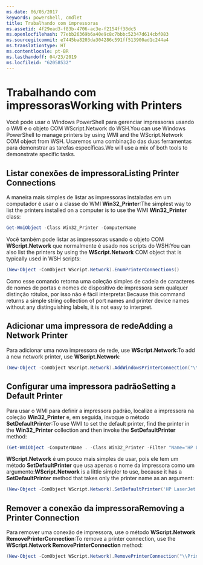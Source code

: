 ```yaml
---
ms.date: 06/05/2017
keywords: powershell, cmdlet
title: Trabalhando com impressoras
ms.assetid: 4f29ead3-f83b-4706-ac3e-f2154ff38dc5
ms.openlocfilehash: 77ebb26369b6a40e9c8c7bbbc52347d614cbf083
ms.sourcegitcommit: e7445ba8203da304286c591ff513900ad1c244a4
ms.translationtype: HT
ms.contentlocale: pt-BR
ms.lasthandoff: 04/23/2019
ms.locfileid: "62058532"
---
```

# <a name="working-with-printers"></a><span data-ttu-id="6d8fe-103">Trabalhando com impressoras</span><span class="sxs-lookup"><span data-stu-id="6d8fe-103">Working with Printers</span></span>

<span data-ttu-id="6d8fe-104">Você pode usar o Windows PowerShell para gerenciar impressoras usando o WMI e o objeto COM WScript.Network do WSH.</span><span class="sxs-lookup"><span data-stu-id="6d8fe-104">You can use Windows PowerShell to manage printers by using WMI and the WScript.Network COM object from WSH.</span></span> <span data-ttu-id="6d8fe-105">Usaremos uma combinação das duas ferramentas para demonstrar as tarefas específicas.</span><span class="sxs-lookup"><span data-stu-id="6d8fe-105">We will use a mix of both tools to demonstrate specific tasks.</span></span>

## <a name="listing-printer-connections"></a><span data-ttu-id="6d8fe-106">Listar conexões de impressora</span><span class="sxs-lookup"><span data-stu-id="6d8fe-106">Listing Printer Connections</span></span>

<span data-ttu-id="6d8fe-107">A maneira mais simples de listar as impressoras instaladas em um computador é usar o a classe do WMI **Win32_Printer**:</span><span class="sxs-lookup"><span data-stu-id="6d8fe-107">The simplest way to list the printers installed on a computer is to use the WMI **Win32_Printer** class:</span></span>

```powershell
Get-WmiObject -Class Win32_Printer -ComputerName
```

<span data-ttu-id="6d8fe-108">Você também pode listar as impressoras usando o objeto COM **WScript.Network** que normalmente é usado nos scripts do WSH:</span><span class="sxs-lookup"><span data-stu-id="6d8fe-108">You can also list the printers by using the **WScript.Network** COM object that is typically used in WSH scripts:</span></span>

```powershell
(New-Object -ComObject WScript.Network).EnumPrinterConnections()
```

<span data-ttu-id="6d8fe-109">Como esse comando retorna uma coleção simples de cadeia de caracteres de nomes de portas e nomes de dispositivo de impressora sem qualquer distinção rótulos, por isso não é fácil interpretar.</span><span class="sxs-lookup"><span data-stu-id="6d8fe-109">Because this command returns a simple string collection of port names and printer device names without any distinguishing labels, it is not easy to interpret.</span></span>

## <a name="adding-a-network-printer"></a><span data-ttu-id="6d8fe-110">Adicionar uma impressora de rede</span><span class="sxs-lookup"><span data-stu-id="6d8fe-110">Adding a Network Printer</span></span>

<span data-ttu-id="6d8fe-111">Para adicionar uma nova impressora de rede, use **WScript.Network**:</span><span class="sxs-lookup"><span data-stu-id="6d8fe-111">To add a new network printer, use **WScript.Network**:</span></span>

```powershell
(New-Object -ComObject WScript.Network).AddWindowsPrinterConnection("\\Printserver01\Xerox5")
```

## <a name="setting-a-default-printer"></a><span data-ttu-id="6d8fe-112">Configurar uma impressora padrão</span><span class="sxs-lookup"><span data-stu-id="6d8fe-112">Setting a Default Printer</span></span>

<span data-ttu-id="6d8fe-113">Para usar o WMI para definir a impressora padrão, localize a impressora na coleção **Win32_Printer** e, em seguida, invoque o método **SetDefaultPrinter**:</span><span class="sxs-lookup"><span data-stu-id="6d8fe-113">To use WMI to set the default printer, find the printer in the **Win32_Printer** collection and then invoke the **SetDefaultPrinter** method:</span></span>

```powershell
(Get-WmiObject -ComputerName . -Class Win32_Printer -Filter "Name='HP LaserJet 5Si'").SetDefaultPrinter()
```

<span data-ttu-id="6d8fe-114">**WScript.Network** é um pouco mais simples de usar, pois ele tem um método **SetDefaultPrinter** que usa apenas o nome da impressora como um argumento:</span><span class="sxs-lookup"><span data-stu-id="6d8fe-114">**WScript.Network** is a little simpler to use, because it has a **SetDefaultPrinter** method that takes only the printer name as an argument:</span></span>

```powershell
(New-Object -ComObject WScript.Network).SetDefaultPrinter('HP LaserJet 5Si')
```

## <a name="removing-a-printer-connection"></a><span data-ttu-id="6d8fe-115">Remover a conexão da impressora</span><span class="sxs-lookup"><span data-stu-id="6d8fe-115">Removing a Printer Connection</span></span>

<span data-ttu-id="6d8fe-116">Para remover uma conexão de impressora, use o método **WScript.Network RemovePrinterConnection**:</span><span class="sxs-lookup"><span data-stu-id="6d8fe-116">To remove a printer connection, use the **WScript.Network RemovePrinterConnection** method:</span></span>

```powershell
(New-Object -ComObject WScript.Network).RemovePrinterConnection("\\Printserver01\Xerox5")
```